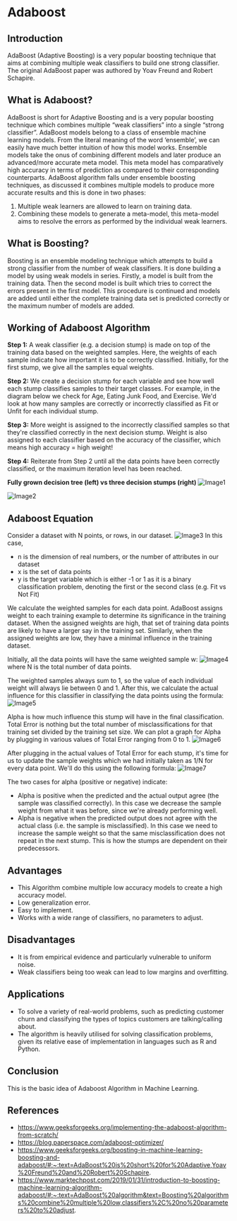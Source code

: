 # Adaboost

## Introduction
AdaBoost (Adaptive Boosting) is a very popular boosting technique that aims at combining multiple weak classifiers to build one strong classifier. The original AdaBoost paper was authored by Yoav Freund and Robert Schapire.

## What is Adaboost?
AdaBoost is short for Adaptive Boosting and is a very popular boosting technique which combines multiple “weak classifiers” into a single “strong classifier”. AdaBoost models belong to a class of ensemble machine learning models. From the literal meaning of the word ‘ensemble’, we can easily have much better intuition of how this model works. Ensemble models take the onus of combining different models and later produce an advanced/more accurate meta model. This meta model has comparatively high accuracy in terms of prediction as compared to their corresponding counterparts.
AdaBoost algorithm falls under ensemble boosting techniques, as discussed it combines multiple models to produce more accurate results and this is done in two phases:
<ol type="1">
  <li> Multiple weak learners are allowed to learn on training data. </li>
  <li> Combining these models to generate a meta-model, this meta-model aims to resolve the errors as performed by the individual weak learners. </li>
</ol>

## What is Boosting?
Boosting is an ensemble modeling technique which attempts to build a strong classifier from the number of weak classifiers. It is done building a model by using weak models in series. Firstly, a model is built from the training data. Then the second model is built which tries to correct the errors present in the first model. This procedure is continued and models are added until either the complete training data set is predicted correctly or the maximum number of models are added.

## Working of Adaboost Algorithm
**Step 1:** A weak classifier (e.g. a decision stump) is made on top of the training data based on the weighted samples. Here, the weights of each sample indicate how important it is to be correctly classified. Initially, for the first stump, we give all the samples equal weights.

**Step 2:** We create a decision stump for each variable and see how well each stump classifies samples to their target classes. For example, in the diagram below we check for Age, Eating Junk Food, and Exercise. We'd look at how many samples are correctly or incorrectly classified as Fit or Unfit for each individual stump.

**Step 3:** More weight is assigned to the incorrectly classified samples so that they're classified correctly in the next decision stump. Weight is also assigned to each classifier based on the accuracy of the classifier, which means high accuracy = high weight!

**Step 4:** Reiterate from Step 2 until all the data points have been correctly classified, or the maximum iteration level has been reached.

**Fully grown decision tree (left) vs three decision stumps (right)**
![Image1](https://lh3.googleusercontent.com/kpQjxgGIxnSnMm495bDs0OZf4rE08E58PV1wwK9q10b_pL5AtKkRcY0OY5Hc_NFY0aW6iRQYAQDKuueEwnOfcEz9_IYyO-Ej-HwAqoFS_rQ779mP5HTHPKCy4x-lBmr33dd-Nw)

![Image2](https://blog.paperspace.com/content/images/2019/12/WhatsApp-Image-2019-12-30-at-11.55.02-AM.jpeg)

## Adaboost Equation
Consider a dataset with N points, or rows, in our dataset.
![Image3](https://blog.paperspace.com/content/images/2019/11/image-50.png)
In this case,
- n is the dimension of real numbers, or the number of attributes in our dataset
- x is the set of data points
- y is the target variable which is either -1 or 1 as it is a binary classification problem, denoting the first or the second class (e.g. Fit vs Not Fit)

We calculate the weighted samples for each data point. AdaBoost assigns weight to each training example to determine its significance in the training dataset. When the assigned weights are high, that set of training data points are likely to have a larger say in the training set. Similarly, when the assigned weights are low, they have a minimal influence in the training dataset.

Initially, all the data points will have the same weighted sample w:
![Image4](https://blog.paperspace.com/content/images/2019/11/image-51.png)
where N is the total number of data points.

The weighted samples always sum to 1, so the value of each individual weight will always lie between 0 and 1. After this, we calculate the actual influence for this classifier in classifying the data points using the formula:
![Image5](https://blog.paperspace.com/content/images/2019/11/image-52.png)

Alpha is how much influence this stump will have in the final classification. Total Error is nothing but the total number of misclassifications for that training set divided by the training set size. We can plot a graph for Alpha by plugging in various values of Total Error ranging from 0 to 1.
![Image6](https://www.notion.so/image/http%3A%2F%2Fchrisjmccormick.files.wordpress.com%2F2013%2F12%2Fadaboost_alphacurve.png?table=block&id=9c43a3a4-8318-4035-852a-52628778c4e3&width=2560&cache=v2)

After plugging in the actual values of Total Error for each stump, it's time for us to update the sample weights which we had initially taken as 1/N for every data point. We'll do this using the following formula:
![Image7](https://blog.paperspace.com/content/images/2019/11/image-53.png)

The two cases for alpha (positive or negative) indicate:

- Alpha is positive when the predicted and the actual output agree (the sample was classified correctly). In this case we decrease the sample weight from what it was before, since we're already performing well.
- Alpha is negative when the predicted output does not agree with the actual class (i.e. the sample is misclassified). In this case we need to increase the sample weight so that the same misclassification does not repeat in the next stump. This is how the stumps are dependent on their predecessors.

## Advantages
- This Algorithm combine multiple low accuracy models to create a high accuracy model.
- Low generalization error.
- Easy to implement.
- Works with a wide range of classifiers, no parameters to adjust.

## Disadvantages
- It is from empirical evidence and particularly vulnerable to uniform noise.
- Weak classifiers being too weak can lead to low margins and overfitting.

## Applications
- To solve a variety of real-world problems, such as predicting customer churn and classifying the types of topics customers are talking/calling about.
- The algorithm is heavily utilised for solving classification problems, given its relative ease of implementation in languages such as R and Python.

## Conclusion
This is the basic idea of Adaboost Algorithm in Machine Learning.

## References
- https://www.geeksforgeeks.org/implementing-the-adaboost-algorithm-from-scratch/
- https://blog.paperspace.com/adaboost-optimizer/
- https://www.geeksforgeeks.org/boosting-in-machine-learning-boosting-and-adaboost/#:~:text=AdaBoost%20is%20short%20for%20Adaptive,Yoav%20Freund%20and%20Robert%20Schapire.
- https://www.marktechpost.com/2019/01/31/introduction-to-boosting-machine-learning-algorithm-adaboost/#:~:text=AdaBoost%20algorithm&text=Boosting%20algorithms%20combine%20multiple%20low,classifiers%2C%20no%20parameters%20to%20adjust.
